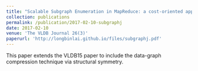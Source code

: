 ```yaml
---
title: "Scalable Subgraph Enumeration in MapReduce: a cost-oriented approach"
collection: publications
permalink: /publication/2017-02-10-subgraphj
date: 2017-02-10
venue: 'The VLDB Journal 26(3)'
paperurl: 'http://longbinlai.github.io/files/subgraphj.pdf'
---
```


This paper extends the VLDB15 paper to include the data-graph compression technique via structural symmetry.
